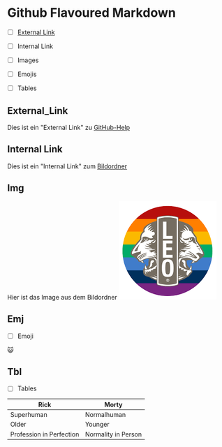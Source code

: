 # Github Flavoured Markdown

- [ ] [External Link](external-link)
- [ ] Internal Link
- [ ] Images
- [ ] Emojis
- [ ] Tables


## External_Link
Dies ist ein "External Link" zu [GitHub-Help](https://help.github.com/en "GitHub-Help")


## Internal Link
Dies ist ein "Internal Link" zum [Bildordner](/Bilderordner "Bilderordner")


## Img
Hier ist das Image aus dem Bildordner
![Image](/Bilderordner/LEO.png "LEO")


## Emj
- [ ] Emoji

:smiley_cat:


## Tbl
- [ ] Tables

| Rick | Morty  |
| --- | --- |
| Superhuman | Normalhuman |
| Older | Younger |
| Profession in Perfection | Normality in Person |

